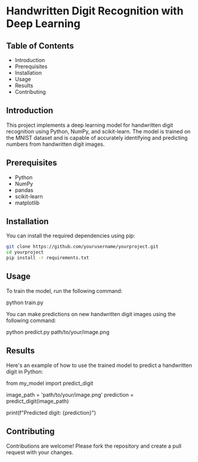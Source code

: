 # Handwritten Digit Recognition with Deep Learning

## Table of Contents

- Introduction
- Prerequisites
- Installation
- Usage
- Results
- Contributing

## Introduction

This project implements a deep learning model for handwritten digit recognition using Python, NumPy, and scikit-learn. The model is trained on the MNIST dataset and is capable of accurately identifying and predicting numbers from handwritten digit images.

## Prerequisites

- Python
- NumPy
- pandas
- scikit-learn
- matplotlib

## Installation

You can install the required dependencies using pip:

```bash
git clone https://github.com/yourusername/yourproject.git  
cd yourproject  
pip install -r requirements.txt
```

## Usage

To train the model, run the following command:

python train.py

You can make predictions on new handwritten digit images using the following command:

python predict.py path/to/your/image.png

## Results

Here's an example of how to use the trained model to predict a handwritten digit in Python:

from my_model import predict_digit

image_path = 'path/to/your/image.png'
prediction = predict_digit(image_path)

print(f"Predicted digit: {prediction}")

## Contributing

Contributions are welcome! Please fork the repository and create a pull request with your changes.
